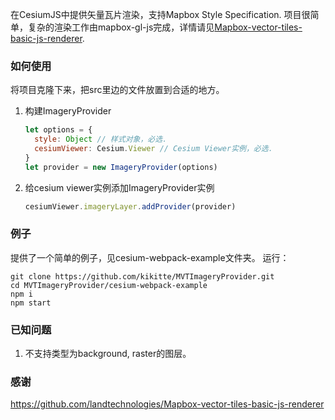 在CesiumJS中提供矢量瓦片渲染，支持Mapbox Style Specification. 项目很简单，复杂的渲染工作由mapbox-gl-js完成，详情请见[Mapbox-vector-tiles-basic-js-renderer](https://github.com/landtechnologies/Mapbox-vector-tiles-basic-js-renderer).

### 如何使用

将项目克隆下来，把src里边的文件放置到合适的地方。

1. 构建ImageryProvider
   ```javascript
   let options = {
     style: Object // 样式对象，必选．
     cesiumViewer: Cesium.Viewer // Cesium Viewer实例，必选．
   }
   let provider = new ImageryProvider(options)
   ```
2. 给cesium viewer实例添加ImageryProvider实例
   ```javascript
   cesiumViewer.imageryLayer.addProvider(provider)
   ```

### 例子
提供了一个简单的例子，见cesium-webpack-example文件夹。
运行：
```shell
git clone https://github.com/kikitte/MVTImageryProvider.git
cd MVTImageryProvider/cesium-webpack-example
npm i
npm start
```

### 已知问题
1. 不支持类型为background, raster的图层。
  
### 感谢
https://github.com/landtechnologies/Mapbox-vector-tiles-basic-js-renderer